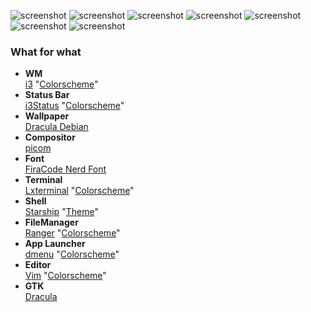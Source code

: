 ![screenshot](https://github.com/6aru/i3wm-Dracula/blob/main/assets/i3-Dracula%20Shots/Screenshot-20250930T111537.png)
![screenshot](https://github.com/6aru/i3wm-Dracula/blob/main/assets/i3-Dracula%20Shots/Screenshot-20250930T111558.png)
![screenshot](https://github.com/6aru/i3wm-Dracula/blob/main/assets/i3-Dracula%20Shots/Screenshot-20250930T112432.png)
![screenshot](https://github.com/6aru/i3wm-Dracula/blob/main/assets/i3-Dracula%20Shots/Screenshot-20250930T111639.png)
![screenshot](https://github.com/6aru/i3wm-Dracula/blob/main/assets/i3-Dracula%20Shots/Screenshot-20250930T111802.png)
![screenshot](https://github.com/6aru/i3wm-Dracula/blob/main/assets/i3-Dracula%20Shots/Screenshot-20250930T111959.png)
![screenshot](https://github.com/6aru/i3wm-Dracula/blob/main/assets/i3-Dracula%20Shots/Screenshot-20250930T112148.png)

### What for what

- **WM** \
 [i3](https://github.com/i3/i3) "[Colorscheme](https://github.com/dracula/i3)"
 - **Status Bar** \
  [i3Status](https://github.com/i3/i3status) "[Colorscheme](https://github.com/dracula/i3/tree/master/.config/i3status)"
 - **Wallpaper** \
   [Dracula Debian](https://github.com/dracula/wallpaper/blob/master/first-collection/debian.png)
-   **Compositor** \
   [picom](https://github.com/yshui/picom)
-  **Font** \
   [FiraCode Nerd Font](https://github.com/ryanoasis/nerd-fonts/releases/download/v3.4.0/FiraCode.zip) 
- **Terminal** \
  [Lxterminal](https://github.com/lxde/lxterminal) "[Colorscheme](https://github.com/dracula/lxterminal)"
- **Shell** \
  [Starship](https://starship.rs/) "[Theme](https://starship.rs/presets/jetpack)"
- **FileManager** \
  [Ranger](https://github.com/ranger/ranger) "[Colorscheme](https://draculatheme.com/ranger)"
- **App Launcher** \
  [dmenu](https://github.com/stilvoid/dmenu) "[Colorscheme](https://github.com/dracula/dmenu)"
- **Editor** \
  [Vim](https://github.com/vim/vim) "[Colorscheme](https://draculatheme.com/vim)"
- **GTK** \
  [Dracula](https://draculatheme.com/gtk)
